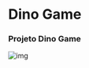# Dino Game

### Projeto Dino Game

![img](https://raw.githubusercontent.com/celso-henrique/dio-dino-game/master/example.png)